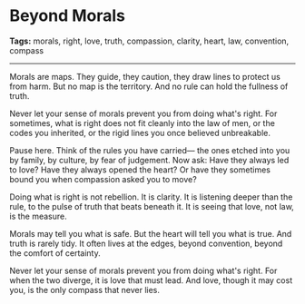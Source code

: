 # Beyond Morals

**Tags:** morals, right, love, truth, compassion, clarity, heart, law, convention, compass

---

Morals are maps.
They guide,
they caution,
they draw lines to protect us from harm.
But no map is the territory.
And no rule can hold the fullness of truth.

Never let your sense of morals prevent you from doing what's right.
For sometimes,
what is right does not fit cleanly into the law of men,
or the codes you inherited,
or the rigid lines you once believed unbreakable.

Pause here.
Think of the rules you have carried—
the ones etched into you by family,
by culture,
by fear of judgement.
Now ask:
Have they always led to love?
Have they always opened the heart?
Or have they sometimes bound you
when compassion asked you to move?

Doing what is right is not rebellion.
It is clarity.
It is listening deeper than the rule,
to the pulse of truth that beats beneath it.
It is seeing that love,
not law,
is the measure.

Morals may tell you what is safe.
But the heart will tell you what is true.
And truth is rarely tidy.
It often lives at the edges,
beyond convention,
beyond the comfort of certainty.

Never let your sense of morals prevent you from doing what's right.
For when the two diverge,
it is love that must lead.
And love, though it may cost you,
is the only compass that never lies.


